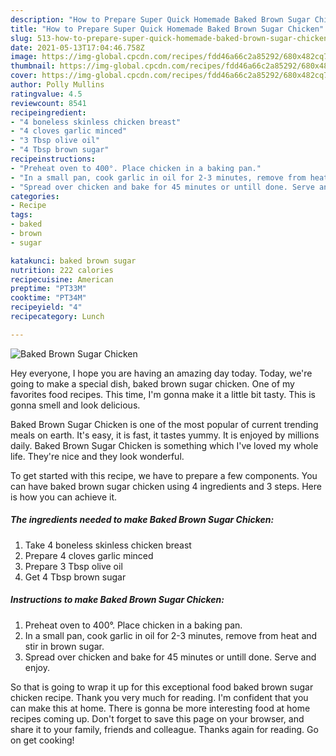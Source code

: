 ```yaml
---
description: "How to Prepare Super Quick Homemade Baked Brown Sugar Chicken"
title: "How to Prepare Super Quick Homemade Baked Brown Sugar Chicken"
slug: 513-how-to-prepare-super-quick-homemade-baked-brown-sugar-chicken
date: 2021-05-13T17:04:46.758Z
image: https://img-global.cpcdn.com/recipes/fdd46a66c2a85292/680x482cq70/baked-brown-sugar-chicken-recipe-main-photo.jpg
thumbnail: https://img-global.cpcdn.com/recipes/fdd46a66c2a85292/680x482cq70/baked-brown-sugar-chicken-recipe-main-photo.jpg
cover: https://img-global.cpcdn.com/recipes/fdd46a66c2a85292/680x482cq70/baked-brown-sugar-chicken-recipe-main-photo.jpg
author: Polly Mullins
ratingvalue: 4.5
reviewcount: 8541
recipeingredient:
- "4 boneless skinless chicken breast"
- "4 cloves garlic minced"
- "3 Tbsp olive oil"
- "4 Tbsp brown sugar"
recipeinstructions:
- "Preheat oven to 400°. Place chicken in a baking pan."
- "In a small pan, cook garlic in oil for 2-3 minutes, remove from heat and stir in brown sugar."
- "Spread over chicken and bake for 45 minutes or untill done. Serve and enjoy."
categories:
- Recipe
tags:
- baked
- brown
- sugar

katakunci: baked brown sugar 
nutrition: 222 calories
recipecuisine: American
preptime: "PT33M"
cooktime: "PT34M"
recipeyield: "4"
recipecategory: Lunch

---
```



![Baked Brown Sugar Chicken](https://img-global.cpcdn.com/recipes/fdd46a66c2a85292/680x482cq70/baked-brown-sugar-chicken-recipe-main-photo.jpg)

Hey everyone, I hope you are having an amazing day today. Today, we're going to make a special dish, baked brown sugar chicken. One of my favorites food recipes. This time, I'm gonna make it a little bit tasty. This is gonna smell and look delicious.

Baked Brown Sugar Chicken is one of the most popular of current trending meals on earth. It's easy, it is fast, it tastes yummy. It is enjoyed by millions daily. Baked Brown Sugar Chicken is something which I've loved my whole life. They're nice and they look wonderful.




To get started with this recipe, we have to prepare a few components. You can have baked brown sugar chicken using 4 ingredients and 3 steps. Here is how you can achieve it.

<!--inarticleads1-->

##### The ingredients needed to make Baked Brown Sugar Chicken:

1. Take 4 boneless skinless chicken breast
1. Prepare 4 cloves garlic minced
1. Prepare 3 Tbsp olive oil
1. Get 4 Tbsp brown sugar




<!--inarticleads2-->

##### Instructions to make Baked Brown Sugar Chicken:

1. Preheat oven to 400°. Place chicken in a baking pan.
1. In a small pan, cook garlic in oil for 2-3 minutes, remove from heat and stir in brown sugar.
1. Spread over chicken and bake for 45 minutes or untill done. Serve and enjoy.




So that is going to wrap it up for this exceptional food baked brown sugar chicken recipe. Thank you very much for reading. I'm confident that you can make this at home. There is gonna be more interesting food at home recipes coming up. Don't forget to save this page on your browser, and share it to your family, friends and colleague. Thanks again for reading. Go on get cooking!
